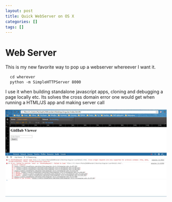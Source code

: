 ```yaml
---
layout: post
title: Quick WebServer on OS X
categories: []
tags: []
---
```


# Web Server

This is my new favorite way to pop up a webserver whereever I want it.

```
  cd wherever
  python -m SimpleHTTPServer 8000
```

I use it when building standalone javascript apps, cloning and debugging a page locally etc.
Its solves the cross domain error one would get when running a HTML/JS app and making server call

![Cross Domain Error](/assets/post4/cross_domain_error.jpg)

